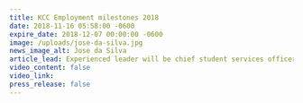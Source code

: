 ```yaml
---
title: KCC Employment milestones 2018
date: 2018-11-16 05:58:00 -0600
expire_date: 2018-12-07 00:00:00 -0600
image: /uploads/jose-da-silva.jpg
news_image_alt: Jose da Silva
article_lead: Experienced leader will be chief student services officer
video_content: false
video_link:
press_release: false
---
```

